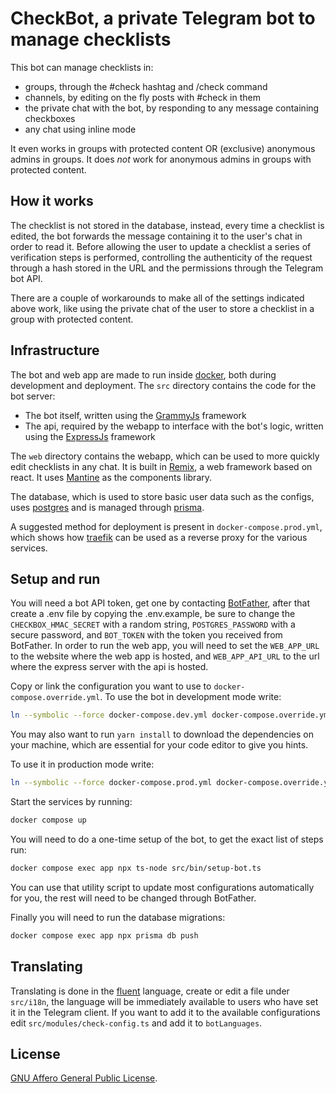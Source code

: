 # CheckBot, a private Telegram bot to manage checklists

This bot can manage checklists in:

- groups, through the #check hashtag and /check command
- channels, by editing on the fly posts with #check in them
- the private chat with the bot, by responding to any message containing checkboxes
- any chat using inline mode

It even works in groups with protected content OR (exclusive) anonymous admins in groups.
It does _not_ work for anonymous admins in groups with protected content.

## How it works

The checklist is not stored in the database, instead, every time a checklist is edited, the bot forwards the message containing it to the user's chat in order to read it.
Before allowing the user to update a checklist a series of verification steps is performed, controlling the authenticity of the request through a hash stored in the URL and the permissions through the Telegram bot API.

There are a couple of workarounds to make all of the settings indicated above work, like using the private chat of the user to store a checklist in a group with protected content.

## Infrastructure

The bot and web app are made to run inside [docker](https://www.docker.com/), both during development and deployment.
The `src` directory contains the code for the bot server:

- The bot itself, written using the [GrammyJs](https://grammy.dev/) framework
- The api, required by the webapp to interface with the bot's logic, written using the [ExpressJs](https://expressjs.com/) framework

The `web` directory contains the webapp, which can be used to more quickly edit checklists in any chat. It is built in [Remix](https://remix.run/), a web framework based on react.
It uses [Mantine](https://mantine.dev/) as the components library.

The database, which is used to store basic user data such as the configs, uses [postgres](https://www.postgresql.org/) and is managed through [prisma](https://www.prisma.io/).

A suggested method for deployment is present in `docker-compose.prod.yml`, which shows how [traefik](https://traefik.io/) can be used as a reverse proxy for the various services.

## Setup and run

You will need a bot API token, get one by contacting [BotFather](https://t.me/botfather), after that create a .env file by copying the .env.example, be sure to change the `CHECKBOX_HMAC_SECRET` with a random string, `POSTGRES_PASSWORD` with a secure password, and `BOT_TOKEN` with the token you received from BotFather.
In order to run the web app, you will need to set the `WEB_APP_URL` to the website where the web app is hosted, and `WEB_APP_API_URL` to the url where the express server with the api is hosted.

Copy or link the configuration you want to use to `docker-compose.override.yml`.
To use the bot in development mode write:

```sh
ln --symbolic --force docker-compose.dev.yml docker-compose.override.yml
```

You may also want to run `yarn install` to download the dependencies on your machine, which are essential for your code editor to give you hints.

To use it in production mode write:

```sh
ln --symbolic --force docker-compose.prod.yml docker-compose.override.yml
```

Start the services by running:

```sh
docker compose up
```

You will need to do a one-time setup of the bot, to get the exact list of steps run:

```sh
docker compose exec app npx ts-node src/bin/setup-bot.ts
```

You can use that utility script to update most configurations automatically for you, the rest will need to be changed through BotFather.

Finally you will need to run the database migrations:

```sh
docker compose exec app npx prisma db push
```

## Translating

Translating is done in the [fluent](https://projectfluent.org/) language, create or edit a file under `src/i18n`, the language will be immediately available to users who have set it in the Telegram client.
If you want to add it to the available configurations edit `src/modules/check-config.ts` and add it to `botLanguages`.

## License

[GNU Affero General Public License](https://www.gnu.org/licenses/agpl-3.0.en.html).
